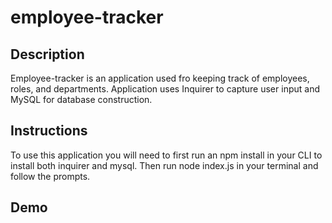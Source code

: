 # employee-tracker

## Description
Employee-tracker is an application used fro keeping track of employees, roles, and departments. Application uses Inquirer to capture user input and MySQL for database construction.

## Instructions

To use this application you will need to first run an npm install in your CLI to install both inquirer and mysql. Then run node index.js in your terminal and follow the prompts.

## Demo
